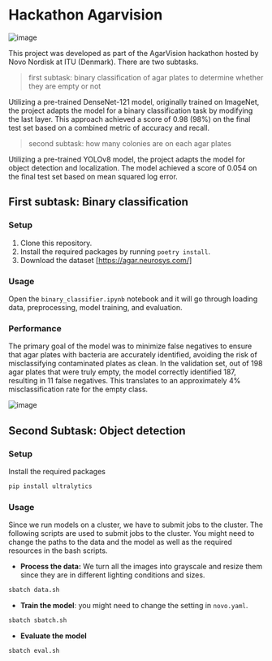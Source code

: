 # Hackathon Agarvision
![image](https://github.com/MagnusS0/AgarVision_2024/assets/97634880/1e03337a-e5a6-4277-a505-5aea750fbb8e)


This project was developed as part of the AgarVision hackathon hosted by Novo Nordisk at ITU (Denmark). There are two subtasks. 

>first subtask: binary classification of agar plates to determine whether they are empty or not

  Utilizing a pre-trained DenseNet-121 model, originally trained on ImageNet, the project adapts the model for a binary classification task by modifying the last layer. This approach achieved a score of 0.98 (98%) on the final test set based on a combined metric of accuracy and recall.

>second subtask: how many colonies are on each agar plates

Utilizing a pre-trained YOLOv8 model, the project adapts the model for object detection and localization.  The model achieved a score of 0.054 on the final test set based on mean squared log error.

## First subtask: Binary classification
### Setup

1. Clone this repository.
2. Install the required packages by running `poetry install`.
3. Download the dataset [https://agar.neurosys.com/]

### Usage

Open the `binary_classifier.ipynb` notebook and it will go through loading data, preprocessing, model training, and evaluation.

### Performance
The primary goal of the model was to minimize false negatives to ensure that agar plates with bacteria are accurately identified, avoiding the risk of misclassifying contaminated plates as clean. In the validation set, out of 198 agar plates that were truly empty, the model correctly identified 187, resulting in 11 false negatives. This translates to an approximately 4% misclassification rate for the empty class.


![image](https://github.com/MagnusS0/AgarVision_2024/assets/97634880/4cacb10e-8389-4f25-b5aa-7716c0af47ff)

## Second Subtask: Object detection
### Setup
Install the required packages
```bash
pip install ultralytics
```
### Usage 
Since we run models on a cluster, we have to submit jobs to the cluster. The following scripts are used to submit jobs to the cluster. You might need to change the paths to the data and the model as well as the required resources in the bash scripts.
- **Process the data:**
We turn all the images into grayscale and resize them since they are in different lighting conditions and sizes.
```bash
sbatch data.sh
```
- **Train the model**: you might need to change the setting in `novo.yaml`.
```bash
sbatch sbatch.sh
```
- **Evaluate the model**
```bash
sbatch eval.sh
```